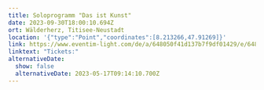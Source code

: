 ```yaml
---
title: Soloprogramm "Das ist Kunst"
date: 2023-09-30T18:00:10.694Z
ort: Wälderherz, Titisee-Neustadt
location: '{"type":"Point","coordinates":[8.213266,47.91269]}'
link: https://www.eventim-light.com/de/a/648050f41d137b7f9df01429/e/6480561c7c8b771e1c82710f
linktext: "Tickets:"
alternativeDate:
  show: false
  alternativeDate: 2023-05-17T09:14:10.700Z
---
```

